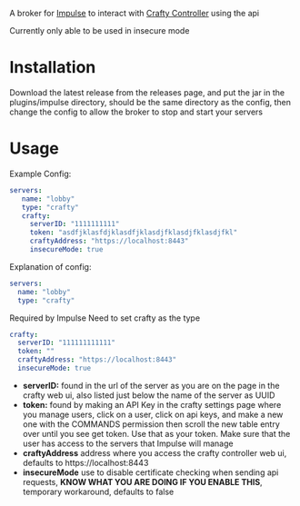 A broker for [Impulse](https://github.com/Arson-Club/Impulse) to interact with [Crafty Controller](https://gitlab.com/crafty-controller/crafty-4) using the api

Currently only able to be used in insecure mode

<h1>Installation</h1>
Download the latest release from the releases page, and put the jar in the plugins/impulse directory, should be the same directory as the config, then change the config to allow the broker to stop and start your servers

<h1>Usage</h1>

Example Config:
```yaml
servers: 
   name: "lobby"
   type: "crafty"
   crafty:
     serverID: "1111111111"
     token: "asdfjklasfdjklasdfjklasdjfklasdjfklasdjfkl"
     craftyAddress: "https://localhost:8443"
     insecureMode: true
```
</p>
Explanation of config:

```yaml
servers:
  name: "lobby"
  type: "crafty"
```
Required by Impulse
Need to set crafty as the type

```yaml
crafty:
  serverID: "111111111111"
  token: ""
  craftyAddress: "https://localhost:8443"
  insecureMode: true
```
<ul>
  <li><b>serverID:</b> found in the url of the server as you are on the page in the crafty web ui, also listed just below the name of the server as UUID</li>
  <li><b>token:</b> found by making an API Key in the crafty settings page where you manage users, click on a user, click on api keys, and make a new one with the COMMANDS permission then scroll the new table entry over until you see get token. Use that as your token. Make sure that the user has access to the servers that Impulse will manage</li>
  <li><b>craftyAddress</b> address where you access the crafty controller web ui, defaults to https://localhost:8443</li>
  <li><b>insecureMode</b> use to disable certificate checking when sending api requests, <b>KNOW WHAT YOU ARE DOING IF YOU ENABLE THIS</b>, temporary workaround, defaults to false</li>
</ul>
